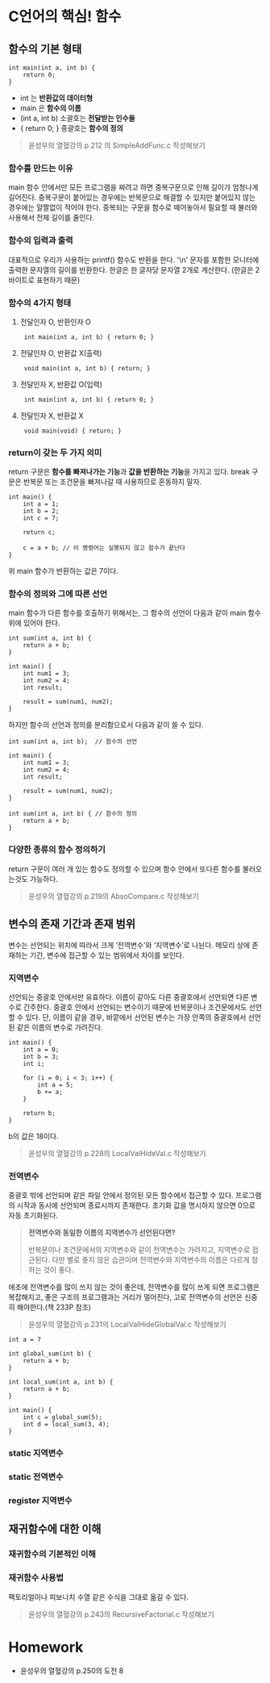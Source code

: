 # C언어의 핵심! 함수

## 함수의 기본 형태
    int main(int a, int b) { 
        return 0;
    }

* int 는 **반환값의 데이터형**
* main 은 **함수의 이름**
* (int a, int b) 소괄호는 **전달받는 인수들**
* { return 0; } 중괄호는 **함수의 정의**
	
> 윤성우의 열혈강의 p.212 의 SimpleAddFunc.c 작성해보기

### 함수를 만드는 이유
main 함수 안에서만 모든 프로그램을 짜려고 하면 중복구문으로 인해 길이가 엄청나게 길어진다. 중복구문이 붙어있는 경우에는 반복문으로 해결할 수 있지만 붙어있지 않는 경우에는 얄짤없이 적어야 한다. 중복되는 구문을 함수로 떼어놓아서 필요할 때 불러와 사용해서 전체 길이를 줄인다.

### 함수의 입력과 출력

대표적으로 우리가 사용하는 printf() 함수도 반환을 한다. '\n' 문자를 포함한 모니터에 출력한 문자열의 길이를 반환한다. 한글은 한 글자당 문자열 2개로 계산한다. (한글은 2바이트로 표현하기 때문)

### 함수의 4가지 형태

1. 전달인자 O, 반환인자 O
  
        int main(int a, int b) { return 0; }

2. 전달인자 O, 반환값 X(출력)

        void main(int a, int b) { return; }

3. 전달인자 X, 반환값 O(입력)

        int main(int a, int b) { return 0; }

4. 전달인자 X, 반환값 X

        void main(void) { return; }

### return이 갖는 두 가지 의미
return 구문은 **함수를 빠져나가는 기능**과 **값을 반환하는 기능**을 가지고 있다. break 구문은 반복문 또는 조건문을 빠져나갈 때 사용하므로 혼동하지 말자.

    int main() {
        int a = 1;
        int b = 2;
        int c = 7;        

        return c;

        c = a + b; // 이 명령어는 실행되지 않고 함수가 끝난다
    }

위 main 함수가 반환하는 값은 7이다.

### 함수의 정의와 그에 따른 선언
main 함수가 다른 함수를 호출하기 위해서는, 그 함수의 선언이 다음과 같이 main 함수 위에 있어야 한다.

    int sum(int a, int b) {
        return a + b;
    }
    
    int main() {
        int num1 = 3;
        int num2 = 4;
        int result;

        result = sum(num1, num2);
    }

하지만 함수의 선언과 정의를 분리함으로서 다음과 같이 쓸 수 있다.

    int sum(int a, int b);  // 함수의 선언
    
    int main() {
        int num1 = 3;
        int num2 = 4;
        int result;

        result = sum(num1, num2);
    }

    int sum(int a, int b) { // 함수의 정의
        return a + b;
    }

### 다양한 종류의 함수 정의하기

return 구문이 여러 개 있는 함수도 정의할 수 있으며 함수 안에서 또다른 함수를 불러오는것도 가능하다.

> 윤성우의 열혈강의 p.219의 AbsoCompare.c 작성해보기

## 변수의 존재 기간과 존재 범위
변수는 선언되는 위치에 따라서 크게 ‘전역변수’와 ‘지역변수’로 나뉜다. 메모리 상에 존재하는 기간, 변수에 접근할 수 있는 범위에서 차이를 보인다.

### 지역변수
선언되는 중괄호 안에서만 유효하다. 이름이 같아도 다른 중괄호에서 선언되면 다른 변수로 간주한다. 중괄호 안에서 선언되는 변수이기 때문에 반복문이나 조건문에서도 선언할 수 있다. 단, 이름이 같을 경우, 바깥에서 선언된 변수는 가장 안쪽의 중괄호에서 선언된 같은 이름의 변수로 가려진다.

    int main() {
        int a = 0; 
        int b = 3;
        int i;
        
        for (i = 0; i < 3; i++) {
            int a = 5;
            b += a;
        }
        
        return b;
    }

b의 값은 18이다.

> 윤성우의 열혈강의 p.228의 LocalValHideVal.c 작성해보기

### 전역변수
중괄호 밖에 선언되며 같은 파일 안에서 정의된 모든 함수에서 접근할 수 있다. 프로그램의 시작과 동시에 선언되며 종료시까지 존재한다. 초기화 값을 명시하지 않으면 0으로 자동 초기화된다.

>**전역변수와 동일한 이름의 지역변수가 선언된다면?**
>
>반복문이나 조건문에서의 지역변수와 같이 전역변수는 가려지고, 지역변수로 접근된다. 다만 별로 좋지 않은 습관이며 전역변수와 지역변수의 이름은 다르게 정하는 것이 좋다. 

애초에 전역변수를 많이 쓰지 않는 것이 좋은데, 전역변수를 많이 쓰게 되면 프로그램은 복잡해지고, 좋은 구조의 프로그램과는 거리가 멀어진다, 고로 전역변수의 선언은 신중히 해야한다.(책 233P 참조)

> 윤성우의 열혈강의 p.231의 LocalValHideGlobalVal.c 작성해보기

    int a = 7

    int global_sum(int b) {
        return a + b;
    }

    int local_sum(int a, int b) {
        return a + b;
    }

    int main() {
        int c = global_sum(5);
        int d = local_sum(3, 4);
    }

### static 지역변수

### static 전역변수

### register 지역변수

## 재귀함수에 대한 이해

### 재귀함수의 기본적인 이해

### 재귀함수 사용법
팩토리얼이나 피보나치 수열 같은 수식을 그대로 옮길 수 있다.

> 윤성우의 열혈강의 p.243의 RecursiveFactorial.c 작성해보기

# Homework
* 윤성우의 열혈강의 p.250의 도전 8
